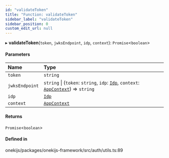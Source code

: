 ```yaml
---
id: "validateToken"
title: "Function: validateToken"
sidebar_label: "validateToken"
sidebar_position: 0
custom_edit_url: null
---
```


▸ **validateToken**(`token`, `jwksEndpoint`, `idp`, `context`): `Promise`<`boolean`\>

#### Parameters

| Name | Type |
| :------ | :------ |
| `token` | `string` |
| `jwksEndpoint` | `string` \| (`token`: `string`, `idp`: [`Idp`](../interfaces/Idp.md), `context`: [`AppContext`](../interfaces/AppContext.md)) => `string` |
| `idp` | [`Idp`](../interfaces/Idp.md) |
| `context` | [`AppContext`](../interfaces/AppContext.md) |

#### Returns

`Promise`<`boolean`\>

#### Defined in

onekijs/packages/onekijs-framework/src/auth/utils.ts:89
